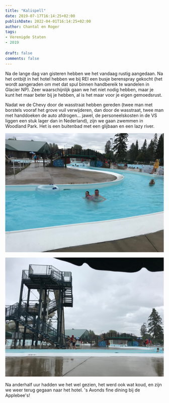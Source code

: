```yaml
---
title: "Kalispell"
date: 2019-07-17T16:14:25+02:00
publishDate: 2022-04-01T16:14:25+02:00
author: Chantal en Roger
tags:
- Verenigde Staten
- 2019

draft: false
comments: false
---
```


Na de lange dag van gisteren hebben we het vandaag rustig aangedaan. Na het ontbijt in het hotel hebben we bij REI een busje berenspray gekocht (het wordt aangeraden om met dat spul binnen handbereik te wandelen in Glacier NP). Zeer waarschijnlijk gaan we het niet nodig hebben, maar je kunt het maar beter bij je hebben, al is het maar voor je eigen gemoedsrust.

Nadat we de Chevy door de wasstraat hebben gereden (twee man met borstels vooraf het grove vuil verwijderen, dan door de wasstraat, twee man met handdoeken de auto afdrogen... jawel, de personeelskosten in de VS liggen een stuk lager dan in Nederland), zijn we gaan zwemmen in Woodland Park. Het is een buitenbad met een glijbaan en een lazy river.

![Woodland Park](./images/IMG_6194.JPG)

![Woodland Park](./images/IMG_6197.JPG)

Na anderhalf uur hadden we het wel gezien, het werd ook wat koud, en zijn we weer terug gegaan naar het hotel. 's Avonds fine dining bij de Applebee's!
